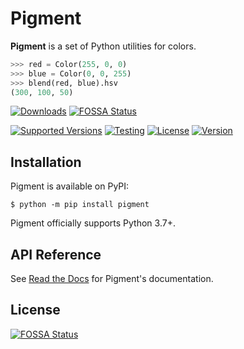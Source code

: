 # Pigment

**Pigment** is a set of Python utilities for colors.

```py
>>> red = Color(255, 0, 0)
>>> blue = Color(0, 0, 255)
>>> blend(red, blue).hsv
(300, 100, 50)
```

[![Downloads](https://pepy.tech/badge/pigment)](https://pepy.tech/project/pigment)[![FOSSA Status](https://app.fossa.com/api/projects/git%2Bgithub.com%2Fbsoyka%2Fpigment.svg?type=shield)](https://app.fossa.com/projects/git%2Bgithub.com%2Fbsoyka%2Fpigment?ref=badge_shield)

[![Supported Versions](https://img.shields.io/pypi/pyversions/pigment.svg)](https://pypi.org/project/pigment)
[![Testing](https://img.shields.io/github/workflow/status/bsoyka/pigment/Testing%20with%20pytest?label=tests)](https://github.com/bsoyka/pigment/actions?query=workflow%3A%22Testing+with+pytest%22)
[![License](https://img.shields.io/pypi/l/pigment)](https://github.com/bsoyka/pigment/blob/master/LICENSE)
[![Version](https://img.shields.io/pypi/v/pigment?label=latest)](https://pypi.org/project/pigment)

## Installation

Pigment is available on PyPI:

```console
$ python -m pip install pigment
```

Pigment officially supports Python 3.7+.

## API Reference

See [Read the Docs](https://pigment.readthedocs.io) for Pigment's documentation.


## License
[![FOSSA Status](https://app.fossa.com/api/projects/git%2Bgithub.com%2Fbsoyka%2Fpigment.svg?type=large)](https://app.fossa.com/projects/git%2Bgithub.com%2Fbsoyka%2Fpigment?ref=badge_large)